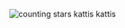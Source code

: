 ![counting stars kattis kattis](https://user-images.githubusercontent.com/42868745/46918945-94bb7980-cfd8-11e8-9de8-d76a00ced113.jpg)
